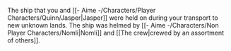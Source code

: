 The ship that you and [[- Aime -/Characters/Player Characters/Quinn/Jasper|Jasper]] were held on during your transport to new unknown lands. The ship was helmed by [[- Aime -/Characters/Non Player Characters/Nomli|Nomli]] and [[The crew|crewed by an assortment of others]].

